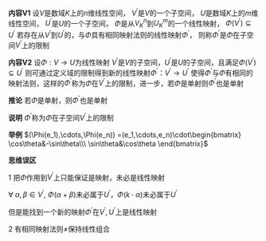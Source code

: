 **内容V1**
设$V$是数域$K$上的$n$维线性空间，
$V^\prime$是$V$的一个子空间，
$U$是数域$K$上的$m$维线性空间，
$U^\prime$是$U$的一个子空间，
$\Phi$是从$V_K^n$到$U_K^m$的一个线性映射，
$\Phi(V^\prime)\subseteq U^\prime$
若存在从$V^\prime$到$U^\prime$的，与$\Phi$具有相同映射法则的线性映射$\Phi^\prime$，
则称$\Phi^\prime$是$\Phi$在子空间$V^\prime$上的限制

**内容V2**
设$\Phi:V\rightarrow U$为线性映射
$V^\prime$是$V$的子空间，$U^\prime$是$U$的子空间，且满足$\Phi(V^\prime)\subseteq U^\prime$
则可通过定义域的限制得到新的线性映射$\Phi^\prime：V^\prime\rightarrow U^\prime$
使得$\Phi^\prime$与$\Phi$有相同的映射法则，这样的$\Phi^\prime$称为$\Phi$在$V^\prime$上的限制，进一步，若$\Phi$是单射则$\Phi^\prime$也是单射

**推论**
若$\Phi$是单射，则$\Phi^\prime$也是单射

**说明**
$\Phi^\prime$称为$\Phi$在子空间$V^\prime$上的限制

**举例**
$(\Phi(e_1),\cdots,\Phi(e_n))
=(e_1,\cdots,e_n)\cdot\begin{bmatrix}
\cos\theta&-\sin\theta\\\ 
\sin\theta&\cos\theta
\end{bmatrix}$

**思维误区**

1 把$\Phi$作用到$V^\prime$上只能保证是映射，未必是线性映射

$\forall\ \alpha,\beta\in V^\prime,\ \Phi(\alpha+\beta)$未必属于$U^\prime$，$\Phi(k\cdot\alpha)$未必属于$U^\prime$

但是能找到一个新的映射$\Phi^\prime$在$V^\prime,U^\prime$上是线性映射

2 有相同映射法则$\neq$保持线性组合

